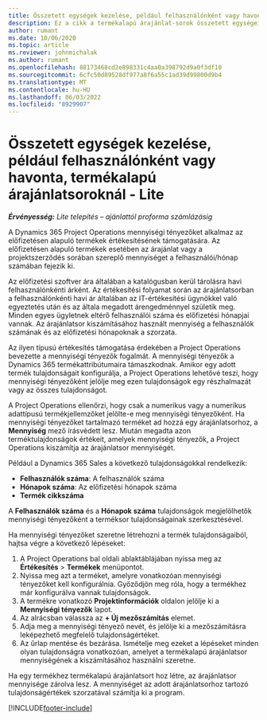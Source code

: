 ```yaml
---
title: Összetett egységek kezelése, például felhasználónként vagy havonta, termékalapú árajánlatsoroknál - Lite
description: Ez a cikk a termékalapú árajánlat-sorok összetett egységeinek kezeléséről nyújt tájékoztatást.
author: rumant
ms.date: 10/06/2020
ms.topic: article
ms.reviewer: johnmichalak
ms.author: rumant
ms.openlocfilehash: 88173468cd2e898331c4aa0a398792d9a0f3df10
ms.sourcegitcommit: 6cfc50d89528df977a8f6a55c1ad39d99800d9b4
ms.translationtype: MT
ms.contentlocale: hu-HU
ms.lasthandoff: 06/03/2022
ms.locfileid: "8929907"
---
```

# <a name="managing-complex-units-such-as-per-user-per-month-for-product-based-quote-lines---lite"></a>Összetett egységek kezelése, például felhasználónként vagy havonta, termékalapú árajánlatsoroknál - Lite

_**Érvényesség:** Lite telepítés – ajánlattól proforma számlázásig_

A Dynamics 365 Project Operations mennyiségi tényezőket alkalmaz az előfizetésen alapuló termékek értékesítésének támogatására. Az előfizetésen alapuló termékek esetében az árajánlat vagy a projektszerződés sorában szereplő mennyiséget a felhasználói/hónap számában fejezik ki.

Az előfizetési szoftver ára általában a katalógusban kerül tárolásra havi felhasználónkénti árként. Az értékesítési folyamat során az árajánlatsorban a felhasználónkénti havi ár általában az IT-értékesítési ügynökkel való egyeztetés után és az általa megadott árengedménnyel születik meg. Minden egyes ügyletnek eltérő felhasználói száma és előfizetési hónapjai vannak. Az árajánlatsor kiszámításához használt mennyiség a felhasználók számának és az előfizetési hónapoknak a szorzata.

Az ilyen típusú értékesítés támogatása érdekében a Project Operations bevezette a mennyiségi tényezők fogalmát. A mennyiségi tényezők a Dynamics 365 termékattribútumaira támaszkodnak. Amikor egy adott termék tulajdonságait konfigurálja, a Project Operations lehetővé teszi, hogy mennyiségi tényezőként jelölje meg ezen tulajdonságok egy részhalmazát vagy az összes tulajdonságot.

A Project Operations ellenőrzi, hogy csak a numerikus vagy a numerikus adattípusú termékjellemzőket jelölte-e meg mennyiségi tényezőként. Ha mennyiségi tényezőket tartalmazó terméket ad hozzá egy árajánlatsorhoz, a **Mennyiség** mező írásvédett lesz. Miután megadta azon terméktulajdonságok értékeit, amelyek mennyiségi tényezők, a Project Operations kiszámítja az árajánlatsor mennyiségét.

Például a Dynamics 365 Sales a következő tulajdonságokkal rendelkezik:

- **Felhasználók száma**: A felhasználók száma
- **Hónapok száma**: Az előfizetési hónapok száma
- **Termék cikkszáma**

A **Felhasználók száma** és a **Hónapok száma** tulajdonságok megjelölhetők mennyiségi tényezőként a terméksor tulajdonságainak szerkesztésével.

Ha mennyiségi tényezőket szeretne létrehozni a termék tulajdonságaiból, hajtsa végre a következő lépéseket:

1. A Project Operations bal oldali ablaktáblájában nyissa meg az **Értékesítés** > **Termékek** menüpontot.
2. Nyissa meg azt a terméket, amelyre vonatkozóan mennyiségi tényezőket kell konfigurálnia. Győződjön meg róla, hogy a termékhez már konfigurálva vannak tulajdonságok.
3. A termékre vonatkozó **Projektinformációk** oldalon jelölje ki a **Mennyiségi tényezők** lapot.
4. Az alrácsban válassza az **+ Új mezőszámítás** elemet.
5. Adja meg a mennyiségi tényező nevét, és jelölje ki a mezőszámításra leképezhető megfelelő tulajdonságértéket.
6. Az űrlap mentése és bezárása. Ismételje meg ezeket a lépéseket minden olyan tulajdonságra vonatkozóan, amelyet a termékalapú árajánlatsor mennyiségének a kiszámításához használni szeretne.

Ha egy termékhez termékalapú árajánlatsort hoz létre, az árajánlatsor mennyisége zárolva lesz. A mennyiséget az adott árajánlatsorhoz tartozó tulajdonságértékek szorzatával számítja ki a program.


[!INCLUDE[footer-include](../../includes/footer-banner.md)]